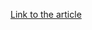[Link to the article](https://pwc.blogs.com/cyber_security_updates/2014/10/orcarat-a-whale-of-a-tale.html)
